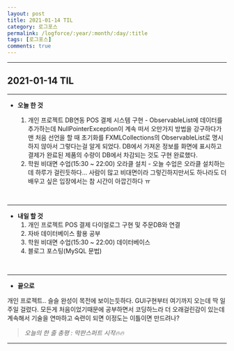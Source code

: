 ```yaml
---
layout: post
title: 2021-01-14 TIL
category: 로그포스
permalink: /logforce/:year/:month/:day/:title
tags: [로그포스]
comments: true
---
```


---

## 2021-01-14 TIL

---

- **오늘 한 것**

  1. 개인 프로젝트 DB연동 POS 결제 시스템 구현 - ObservableList에 데이터를 추가하는데 NullPointerException이 계속 떠서 오만가지 방법을 강구하다가 맨 처음 선언을 할 때 초기화를 FXMLCollections의 ObservableList로 명시하지 않아서 그렇다는걸 알게 되었다. 
     DB에서 가져온 정보를 화면에 표시하고 결제가 완료된 제품의 수량이 DB에서 차감되는 것도 구현 완료했다. 
  2. 학원 비대면 수업(15:30 ~ 22:00) 오라클 설치 - 오늘 수업은 오라클 설치하는데 하루가 걸린듯하다... 사람이 많고 비대면이라 그렇긴하지만서도 하나라도 더 배우고 싶은 입장에서는 참 시간이 아깝긴하다 ㅠ

<br>

---

- **내일 할 것**
  1. 개인 프로젝트 POS 결제 다이얼로그 구현 및 주문DB와 연결
  2. 자바 데이터베이스 활용 공부
  3. 학원 비대면 수업(15:30 ~ 22:00) 데이터베이스
  4. 블로그 포스팅(MySQL 문법)

<br>

---

- **끝으로**

개인 프로젝트.. 슬슬 완성이 목전에 보이는듯하다. GUI구현부터 여기까지 오는데 딱 일주일 걸렸다. 모든게 처음이었기때문에 공부하면서 코딩하느라 더 오래걸린감이 있는데 계속해서 기술을 연마하고 숙련이 되면 이정도는 이틀이면 만드려나?

> _오늘의 한 줄 총평 : 막판스퍼트 시작🔥🔥_

---
